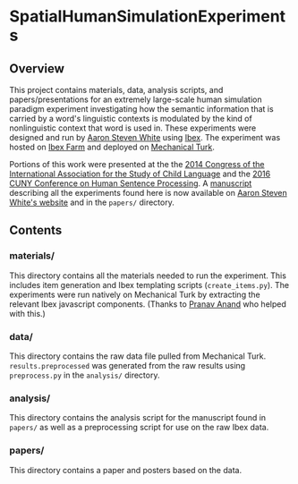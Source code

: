 # SpatialHumanSimulationExperiments

## Overview

This project contains materials, data, analysis scripts, and papers/presentations for an extremely large-scale human simulation paradigm experiment investigating how the semantic information that is carried by a word's linguistic contexts is modulated by the kind of nonlinguistic context that word is used in. These experiments were designed and run by [Aaron Steven White](http://aswhite.net) using [Ibex](http://code.google.com/p/webspr/). The experiment was hosted on [Ibex Farm](http://spellout.net/ibexfarm/) and deployed on [Mechanical Turk](https://www.mturk.com/mturk/). 

Portions of this work were presented at the the [2014 Congress of the International Association for the Study of Child Language](http://www.iascl.net/) and the [2016 CUNY Conference on Human Sentence Processing](https://cuny2016.lin.ufl.edu/). A [manuscript]() describing all the experiments found here is now available on [Aaron Steven White's website](http://aswhite.net) and in the `papers/` directory.

## Contents

### materials/

This directory contains all the materials needed to run the experiment. This includes item generation and Ibex templating scripts (`create_items.py`). The experiments were run natively on Mechanical Turk by extracting the relevant Ibex javascript components. (Thanks to [Pranav Anand](https://people.ucsc.edu/~panand/) who helped with this.)

### data/

This directory contains the raw data file pulled from Mechanical Turk. `results.preprocessed` was generated from the raw results using `preprocess.py` in the `analysis/` directory.

### analysis/

This directory contains the analysis script for the manuscript found in `papers/` as well as a preprocessing script for use on the raw Ibex data.

### papers/

This directory contains a paper and posters based on the data.
